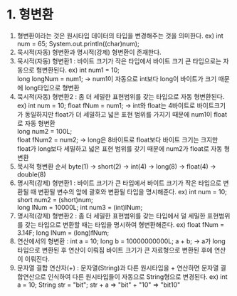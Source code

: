 # 1. 형변환
1. 형변환이라는 것은 원시타입 데이터의 타입을 변경해주는 것을 의미한다. ex) int num = 65;
System.out.println((char)num);
2. 묵시적(자동) 형변환과 명시적(강제) 형변환이 존재한다.
3. 묵시적(자동) 형변환1 : 바이트 크기가 작은 타입에서 바이트 크기 큰 타입으로는 자동으로 형변환된다. ex) int num1 = 10;  
    long longNum = num1; 
    -> num1이 자동으로 int보다 long이 바이트가 크기 때문에 long타입으로 형변환
4. 묵시적(자동) 형변환2 : 좀 더 세밀한 표현범위를 갖는 타입으로 자동 형변환된다. ex) int num = 10;
float fNum = num1; -> int와 float는 4바이트로 바이트크기가 동일하지만 float가 더 세밀하고 넓은 표현 범위를 가지기 때문에 num1이 float로 자동 형변환  
long num2 = 100L;  
float fNum2 = num2; -> long은 8바이트로 float보다 바이트 크기는 크지만 float가 long보다 세밀하고 넓은 표현 범위를 갖기 때문에 num2가 float로 자동 형변환
4. 묵시적 형변환 순서
byte(1) -> short(2) -> int(4) -> long(8) -> float(4) -> double(8)
5. 명시적(강제) 형변환1 : 바이트 크기가 큰 타입에서 바이트 크기가 작은 타입으로 변환될 때 변환될 변수의 앞에 괄호와 변환될 타입을 명시해준다. ex) int num = 10;
short num2 = (short)num;  
long lNum = 10000L;
int num3 = (int)lNum;
6. 명시적(강제) 형변환2 : 좀 더 세밀한 표현범위를 갖는 타입에서 덜 세밀한 표현범위를 갖는 타입으로 변환할 때는 타입을 명시하여 형변환해준다. ex) float fNum = 3.14F;
long lNum = (long)fNum;
7. 연산에서의 형변환 : int a = 10;
long b = 10000000000L;
a + b; -> a가 long타입으로 변환된 후 연산이 이뤄짐
바이트 크기가 큰 자료형으로 변환된 후에 연산이 이뤄진다.
8. 문자열 결합 연산자(+) : 문자열(String)과 다른 원시타입을 + 연산하면 문자열 결합연산으로 인식하여 다른 원시타입들이 자동으로 String형으로 변경된다.
ex) int a = 10;
    String str = "bit";
    str + a => "bit" + "10" => "bit10"
